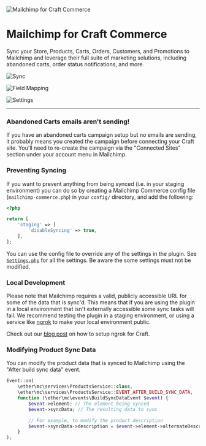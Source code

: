 ![Mailchimp for Craft Commerce](./resources/banner.jpg)

# Mailchimp for Craft Commerce
Sync your Store, Products, Carts, Orders, Customers, and Promotions to Mailchimp
and leverage their full suite of marketing solutions, including abandoned carts,
order status notifications, and more.


![Sync](./resources/sync.png)

![Field Mapping](./resources/field-mappings.png)

![Settings](./resources/settings.png)


---

### Abandoned Carts emails aren't sending!

If you have an abandoned carts campaign setup but no emails are sending, it 
probably means you created the campaign before connecting your Craft site. 
You'll need to re-create the campaign via the "Connected Sites" section under 
your account menu in Mailchimp.

### Preventing Syncing

If you want to prevent anything from being synced (i.e. in your staging 
environment) you can do so by creating a Mailchimp Commerce config file 
(`mailchimp-commerce.php`) in your `config/` directory, and add the following:

```php
<?php

return [
	'staging' => [
		'disableSyncing' => true,
	],
];
```

You can use the config file to override any of the settings in the plugin. See
[`Settings.php`](./src/models/Settings.php) for all the settings. Be aware the 
some settings must not be modified.

### Local Development

Please note that Mailchimp requires a valid, publicly accessible URL for some of 
the data that is sync'd. This means that if you are using the plugin in a local 
environment that isn't externally accessible some sync tasks will fail. We 
recommend testing the plugin in a staging environment, or using a service like
[ngrok](https://ngrok.com/) to make your local environment public.

Check out our [blog post](https://ethercreative.co.uk/journal/ngrok-and-craft-cms)
on how to setup ngrok for Craft.

### Modifying Product Sync Data

You can modify the product data that is synced to Mailchimp using the "After 
build sync data" event.

```php
Event::on(
    \ether\mc\services\ProductsService::class,
    \ether\mc\services\ProductsService::EVENT_AFTER_BUILD_SYNC_DATA,
    function (\ether\mc\events\BuildSyncDataEvent $event) {
        $event->element; // The element being synced
        $event->syncData; // The resulting data to sync

        // For example, to modify the product description
        $event->syncData->description = $event->element->alternateDescriptionField;
    }
);
```
